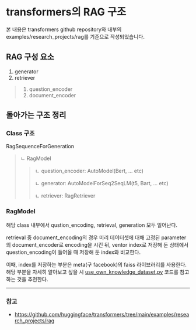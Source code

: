 # transformers의 RAG 구조
본 내용은 transformers github repository와 내부의 examples/research_projects/rag를 기준으로 작성되었습니다.

## RAG 구성 요소
1. generator
2. retriever
> 1. question_encoder
> 2. document_encoder

## 돌아가는 구조 정리
### Class 구조
RagSequenceForGeneration
> ㄴ  RagModel
>> ㄴ  question_encoder: AutoModel(Bert, ... etc)
>>
>> ㄴ  generator: AutoModelForSeq2SeqLM(t5, Bart, ... etc)
>>
>> ㄴ  retriever: RagRetriever

### RagModel
해당 class 내부에서 qustion_encoding, retrieval, generation 모두 일어난다.

 retrieval 중 document_encoding의 경우 미리 데이터셋에 대해 고정된 parameter의 document_encoder로 encoding을 시킨 뒤, ventor index로 저장해 둔 상태에서 question_encoding이 들어올 때 저장해 둔 index와 비교한다.

 이때, index를 저장하는 부분은 meta(구 facebook)의 faiss 라이브러리를 사용한다. 해당 부분을 자세히 알아보고 싶을 시 [use_own_knowledge_dataset.py](https://github.com/huggingface/transformers/blob/main/examples/research_projects/rag/use_own_knowledge_dataset.py) 코드를 참고하는 것을 추천한다.

---
### 참고
* https://github.com/huggingface/transformers/tree/main/examples/research_projects/rag